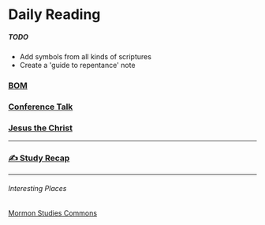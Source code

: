# Daily Reading
##### TODO
- Add symbols from all kinds of scriptures
- Create a 'guide to repentance' note

### [BOM](https://www.churchofjesuschrist.org/study/scriptures/bofm/3-ne/11?lang=eng&id=p27#p27)

### [Conference Talk](https://www.churchofjesuschrist.org/study/general-conference/2023/10/27phillips?lang=eng&id=p7#p7)

### [Jesus the Christ](https://www.churchofjesuschrist.org/study/manual/jesus-the-christ/chapter-27?id=title4,p9&lang=eng#title4)

***

### [✍️ Study Recap](Study%20Recap.md)

***

###### Interesting Places
[Mormon Studies Commons](https://network.bepress.com/arts-and-humanities/religion/mormon-studies)